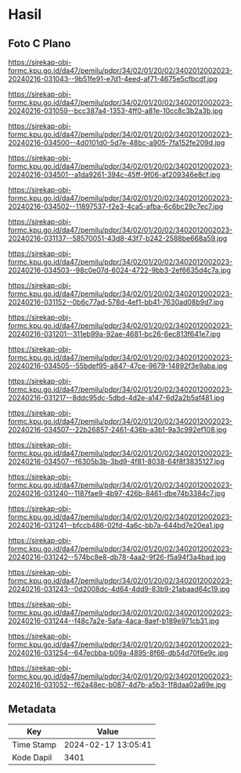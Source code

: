 # Hasil

## Foto C Plano

https://sirekap-obj-formc.kpu.go.id/da47/pemilu/pdpr/34/02/01/20/02/3402012002023-20240216-031043--9b51fe91-e7d1-4eed-af71-4675e5cfbcdf.jpg

https://sirekap-obj-formc.kpu.go.id/da47/pemilu/pdpr/34/02/01/20/02/3402012002023-20240216-031059--bcc387a4-1353-4ff0-a81e-10cc8c3b2a3b.jpg

https://sirekap-obj-formc.kpu.go.id/da47/pemilu/pdpr/34/02/01/20/02/3402012002023-20240216-034500--4d0101d0-5d7e-48bc-a905-7fa152fe209d.jpg

https://sirekap-obj-formc.kpu.go.id/da47/pemilu/pdpr/34/02/01/20/02/3402012002023-20240216-034501--a1da9261-394c-45ff-9f06-af209346e8cf.jpg

https://sirekap-obj-formc.kpu.go.id/da47/pemilu/pdpr/34/02/01/20/02/3402012002023-20240216-034502--11897537-f2e3-4ca5-afba-6c6bc29c7ec7.jpg

https://sirekap-obj-formc.kpu.go.id/da47/pemilu/pdpr/34/02/01/20/02/3402012002023-20240216-031137--58570051-43d8-43f7-b242-2588be668a59.jpg

https://sirekap-obj-formc.kpu.go.id/da47/pemilu/pdpr/34/02/01/20/02/3402012002023-20240216-034503--98c0e07d-6024-4722-9bb3-2ef6635d4c7a.jpg

https://sirekap-obj-formc.kpu.go.id/da47/pemilu/pdpr/34/02/01/20/02/3402012002023-20240216-031152--0b6c77ad-578d-4ef1-bb41-7630ad08b9d7.jpg

https://sirekap-obj-formc.kpu.go.id/da47/pemilu/pdpr/34/02/01/20/02/3402012002023-20240216-031201--311eb99a-92ae-4681-bc26-6ec813f641e7.jpg

https://sirekap-obj-formc.kpu.go.id/da47/pemilu/pdpr/34/02/01/20/02/3402012002023-20240216-034505--55bdef95-a847-47ce-9679-14892f3e9aba.jpg

https://sirekap-obj-formc.kpu.go.id/da47/pemilu/pdpr/34/02/01/20/02/3402012002023-20240216-031217--8ddc95dc-5dbd-4d2e-a147-6d2a2b5af481.jpg

https://sirekap-obj-formc.kpu.go.id/da47/pemilu/pdpr/34/02/01/20/02/3402012002023-20240216-034507--22b26857-2461-436b-a3b1-9a3c992ef108.jpg

https://sirekap-obj-formc.kpu.go.id/da47/pemilu/pdpr/34/02/01/20/02/3402012002023-20240216-034507--f6305b3b-3bd9-4f81-8038-64f8f3835127.jpg

https://sirekap-obj-formc.kpu.go.id/da47/pemilu/pdpr/34/02/01/20/02/3402012002023-20240216-031240--1187fae9-4b97-426b-8461-dbe74b3384c7.jpg

https://sirekap-obj-formc.kpu.go.id/da47/pemilu/pdpr/34/02/01/20/02/3402012002023-20240216-031241--bfccb486-02fd-4a6c-bb7a-644bd7e20ea1.jpg

https://sirekap-obj-formc.kpu.go.id/da47/pemilu/pdpr/34/02/01/20/02/3402012002023-20240216-031242--574bc8e8-db78-4aa2-9f26-f5a94f3a4bad.jpg

https://sirekap-obj-formc.kpu.go.id/da47/pemilu/pdpr/34/02/01/20/02/3402012002023-20240216-031243--0d2008dc-4d64-4dd9-83b9-21abaad64c19.jpg

https://sirekap-obj-formc.kpu.go.id/da47/pemilu/pdpr/34/02/01/20/02/3402012002023-20240216-031244--f48c7a2e-5afa-4aca-8aef-b189e971cb31.jpg

https://sirekap-obj-formc.kpu.go.id/da47/pemilu/pdpr/34/02/01/20/02/3402012002023-20240216-031254--647ecbba-b09a-4895-8f66-db54d70f6e9c.jpg

https://sirekap-obj-formc.kpu.go.id/da47/pemilu/pdpr/34/02/01/20/02/3402012002023-20240216-031052--f62a48ec-b087-4d7b-a5b3-1f8daa02a69e.jpg


## Metadata

| Key        | Value               |
| ---------- | ------------------- |
| Time Stamp | 2024-02-17 13:05:41 |
| Kode Dapil | 3401                |



